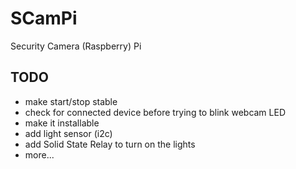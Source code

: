 # SCamPi
Security Camera (Raspberry) Pi

## TODO
* make start/stop stable
* check for connected device before trying to blink webcam LED
* make it installable
* add light sensor (i2c)
* add Solid State Relay to turn on the lights
* more...
